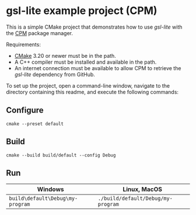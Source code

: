 ﻿# gsl-lite example project (CPM)


This is a simple CMake project that demonstrates how to use *gsl-lite* with the [CPM](https://github.com/cpm-cmake/CPM.cmake) package manager.

Requirements:

- [CMake](https://cmake.org/) 3.20 or newer must be in the path.
- A C++ compiler must be installed and available in the path.
- An internet connection must be available to allow CPM to retrieve the *gsl-lite* dependency from GitHub.

To set up the project, open a command-line window, navigate to the directory containing this readme, and execute the following commands:


## Configure
```
cmake --preset default
```


## Build
```
cmake --build build/default --config Debug
```

## Run

| Windows                          | Linux, MacOS                       |
|----------------------------------|------------------------------------|
| `build\default\Debug\my-program` | `./build/default/Debug/my-program` |
